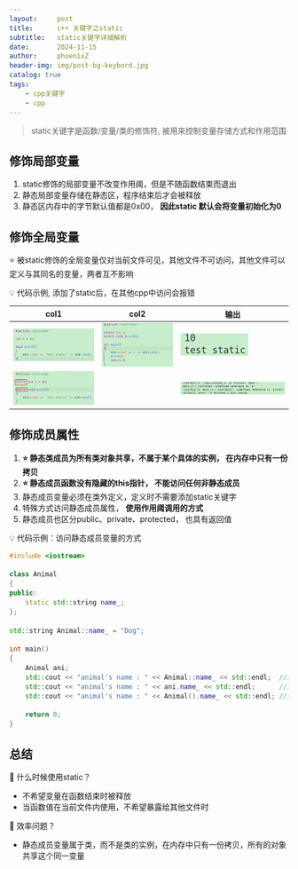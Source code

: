 ```yaml
---
layout:     post
title:      c++ 关键字之static
subtitle:   static关键字详细解析
date:       2024-11-15
author:     phoenixZ
header-img: img/post-bg-keybord.jpg
catalog: true
tags:
    - cpp关键字
    - cpp
---
```

> static关键字是函数/变量/类的修饰符, 被用来控制变量存储方式和作用范围

## 修饰局部变量

1. static修饰的局部变量不改变作用阈，但是不随函数结束而退出
2. 静态局部变量存储在静态区，程序结束后才会被释放
3. 静态区内存中的字节默认值都是0x00， **因此static 默认会将变量初始化为0**

## 修饰全局变量

  ⭐️  被static修饰的全局变量仅对当前文件可见，其他文件不可访问，其他文件可以定义与其同名的变量，两者互不影响

  💡    代码示例, 添加了static后，在其他cpp中访问会报错

| col1                       | col2                   | 输出               |
| -------------------------- | ---------------------- | ------------------ |
| ![img](../pic/file1.png)     | ![img](../pic/file2.png) | ![](../pic/out1.png) |
| ![](../pic/file1_static.png) |                        | ![](../pic/out2.png) |

## 修饰成员属性

1. **⭐️ 静态类成员为所有类对象共享，不属于某个具体的实例， 在内存中只有一份拷贝**
2. **⭐️ 静态成员函数没有隐藏的this指针， 不能访问任何非静态成员**
3. 静态成员变量必须在类外定义，定义时不需要添加static关键字
4. 特殊方式访问静态成员属性， **使用作用阈调用的方式**
5. 静态成员也区分public、private、protected， 也具有返回值

 💡 代码示例：访问静态成员变量的方式

```cpp
#include <iostream>

class Animal
{
public:
    static std::string name_;
};

std::string Animal::name_ = "Dog";

int main()
{
    Animal ani;
    std::cout << "animal's name : " << Animal::name_ << std::endl;  //通过作用阈
    std::cout << "animal's name : " << ani.name_ << std::endl;      //通过对象
    std::cout << "animal's name : " << Animal().name_ << std::endl; //通过匿名对象

    return 0;
}
```


## 总结

🎯 什么时候使用static？

* 不希望变量在函数结束时被释放
* 当函数值在当前文件内使用，不希望暴露给其他文件时

🎯 效率问题？

* 静态成员变量属于类，而不是类的实例，在内存中只有一份拷贝，所有的对象共享这个同一变量
